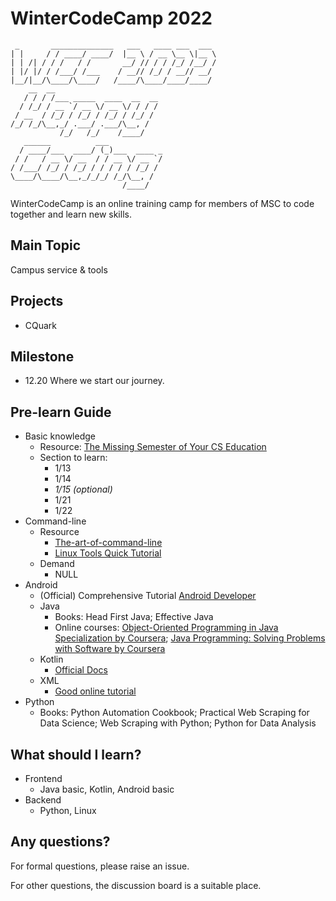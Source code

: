# WinterCodeCamp 2022

```text
 _       ______________   ___   ____ ___  ___ 
| |     / / ____/ ____/  |__ \ / __ \__ \|__ \
| | /| / / /   / /       __/ // / / /_/ /__/ /
| |/ |/ / /___/ /___    / __// /_/ / __// __/ 
|__/|__/\____/\____/   /____/\____/____/____/
    __  __                       
   / / / /___ _____  ____  __  __
  / /_/ / __ `/ __ \/ __ \/ / / /
 / __  / /_/ / /_/ / /_/ / /_/ / 
/_/ /_/\__,_/ .___/ .___/\__, /  
           /_/   /_/    /____/   
   ______          ___            
  / ____/___  ____/ (_)___  ____ _
 / /   / __ \/ __  / / __ \/ __ `/
/ /___/ /_/ / /_/ / / / / / /_/ / 
\____/\____/\__,_/_/_/ /_/\__, /  
                         /____/    
```

WinterCodeCamp is an online training camp for members of MSC to code together and learn new skills.

## Main Topic

Campus service & tools

## Projects

- CQuark

## Milestone

- 12.20 Where we start our journey.

## Pre-learn Guide

- Basic knowledge
  - Resource: [The Missing Semester of Your CS Education](https://missing-semester-cn.github.io/)
  - Section to learn: 
    - 1/13
    - 1/14
    - *1/15 (optional)*
    - 1/21
    - 1/22
- Command-line
  - Resource
    - [The-art-of-command-line](https://github.com/jlevy/the-art-of-command-line/)
    - [Linux Tools Quick Tutorial](https://linuxtools-rst.readthedocs.io/zh_CN/latest/)
  - Demand
    - NULL                                        
- Android
  - (Official) Comprehensive Tutorial [Android Developer](https://developer.android.com/)
  - Java
    - Books: Head First Java; Effective Java
    - Online courses: [Object-Oriented Programming in Java Specialization by Coursera](https://coursera.pxf.io/vn9POO?subId3=blog%2Fbest-java-courses_amcid-JoEYYgl7xqV6ABqJEMPUi); [Java Programming: Solving Problems with Software by Coursera](https://coursera.pxf.io/MXvAW3?subId3=blog%2Fbest-java-courses_amcid-2F33xAEiYiEoF3Oexm7JZ)
  - Kotlin
    - [Official Docs](https://kotlinlang.org/docs/home.html)
  - XML
    - [Good online tutorial](https://www.w3schools.com/xml/)
- Python
  - Books: Python Automation Cookbook; Practical Web Scraping for Data Science; Web Scraping with Python; Python for Data Analysis

## What should I learn?

- Frontend
  - Java basic, Kotlin, Android basic
- Backend
  - Python, Linux

## Any questions?

For formal questions, please raise an issue.

For other questions, the discussion board is a suitable place.

